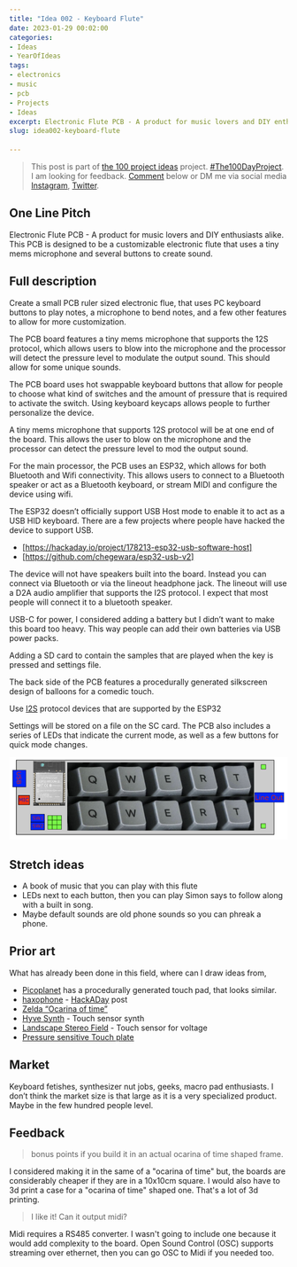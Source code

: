 ```yaml
---
title: "Idea 002 - Keyboard Flute"
date: 2023-01-29 00:02:00
categories:
- Ideas
- YearOfIdeas
tags:
- electronics
- music
- pcb
- Projects
- Ideas
excerpt: Electronic Flute PCB - A product for music lovers and DIY enthusiasts alike. This PCB is designed to be a customizable electronic flute that uses a tiny mems microphone and several buttons to create sound
slug: idea002-keyboard-flute

---
```


> This post is part of [the 100 project ideas](/projects/2023-100-ideas/) project. [#The100DayProject](https://www.the100dayproject.org/). I am looking for feedback. <a href='#utterances-comments'>Comment</a> below or DM me via social media <a href="https://instagram.com/funvill" rel="nofollow noopener noreferrer"><i class="fab fa-fw fa-instagram" aria-hidden="true"></i><span class="label">Instagram</span></a>, <a href="https://twitter.com/funvill" rel="nofollow noopener noreferrer"><i class="fab fa-fw fa-twitter" aria-hidden="true"></i><span class="label">Twitter</span></a>.

## One Line Pitch

Electronic Flute PCB - A product for music lovers and DIY enthusiasts alike. This PCB is designed to be a customizable electronic flute that uses a tiny mems microphone and several buttons to create sound.

## Full description

Create a small PCB ruler sized electronic flue, that uses PC keyboard buttons to play notes, a microphone to bend notes, and a few other features to allow for more customization.

The PCB board features a tiny mems microphone that supports the 12S protocol, which allows users to blow into the microphone and the processor will detect the pressure level to modulate the output sound. This should allow for some unique sounds.

The PCB board uses hot swappable keyboard buttons that allow for people to choose what kind of switches and the amount of pressure that is required to activate the switch. Using keyboard keycaps allows people to further personalize the device.

A tiny mems microphone that supports 12S protocol will be at one end of the board. This allows the user to blow on the microphone and the processor can detect the pressure level to mod the output sound.

For the main processor, the PCB uses an ESP32, which allows for both Bluetooth and Wifi connectivity. This allows users to connect to a Bluetooth speaker or act as a Bluetooth keyboard, or stream MIDI and configure the device using wifi.

The ESP32 doesn’t officially support USB Host mode to enable it to act as a USB HID keyboard. There are a few projects where people have hacked the device to support USB.

- [https://hackaday.io/project/178213-esp32-usb-software-host]
- [https://github.com/chegewara/esp32-usb-v2]

The device will not have speakers built into the board. Instead you can connect via Bluetooth or via the lineout headphone jack. The lineout will use a D2A audio amplifier that supports the I2S protocol. I expect that most people will connect it to a bluetooth speaker.

USB-C for power, I considered adding a battery but I didn’t want to make this board too heavy. This way people can add their own batteries via USB power packs.

Adding a SD card to contain the samples that are played when the key is pressed and settings file.

The back side of the PCB features a procedurally generated silkscreen design of balloons for a comedic touch.

Use [I2S](https://en.wikipedia.org/wiki/I%C2%B2S) protocol devices that are supported by the ESP32

Settings will be stored on a file on the SC card. The PCB also includes a series of LEDs that indicate the current mode, as well as a few buttons for quick mode changes.

<img src="/public/uploads/2023/keyboard-flute-mockup.png"  alt="Keyboard flute mockup"/>

## Stretch ideas

- A book of music that you can play with this flute
- LEDs next to each button, then you can play Simon says to follow along with a built in song.
- Maybe default sounds are old phone sounds so you can phreak a phone.

## Prior art

What has already been done in this field, where can I draw ideas from,

- [Picoplanet](https://www.tindie.com/products/bleeptrack/picoplanet/) has a procedurally generated touch pad, that looks similar.
- [haxophone](https://github.com/jcard0na/haxo-hw) - [HackADay](https://hackaday.com/2023/03/14/mechanical-keyboard-as-travel-saxophone/) post
- [Zelda “Ocarina of time”](https://www.youtube.com/watch?v=w84tT7SJ3PY)
- [Hyve Synth](https://www.youtube.com/watch?v=pLG0hqTtlgA) - Touch sensor synth
- [Landscape Stereo Field](https://www.youtube.com/watch?v=B_aMIUOaD-Q) - Touch sensor for voltage
- [Pressure sensitive Touch plate](https://www.youtube.com/watch?v=DT6nZsixP0M)

## Market

Keyboard fetishes, synthesizer nut jobs, geeks, macro pad enthusiasts.
I don’t think the market size is that large as it is a very specialized product. Maybe in the few hundred people level.

## Feedback

> bonus points if you build it in an actual ocarina of time shaped frame.

I considered making it in the same of a "ocarina of time" but, the boards are considerably cheaper if they are in a 10x10cm square. I would also have to 3d print a case for a "ocarina of time" shaped one. That's a lot of 3d printing.

> I like it!  Can it output midi?

Midi requires a RS485 converter. I wasn't going to include one because it would add complexity to the board. Open Sound Control (OSC) supports streaming over ethernet, then you can go OSC to Midi if you needed too.
